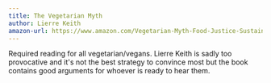 ```yaml
---
title: The Vegetarian Myth
author: Lierre Keith
amazon-url: https://www.amazon.com/Vegetarian-Myth-Food-Justice-Sustainability/dp/1604860804?tag=jonathanthiry-20
---
```


Required reading for all vegetarian/vegans. Lierre Keith is sadly too provocative and it's not the best strategy to convince most but the book contains good arguments for whoever is ready to hear them.
